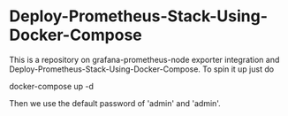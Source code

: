 ﻿# Deploy-Prometheus-Stack-Using-Docker-Compose
 
This is a repository on grafana-prometheus-node exporter integration and Deploy-Prometheus-Stack-Using-Docker-Compose. To spin it up just do

docker-compose up -d

Then we use the default password of 'admin' and 'admin'.
